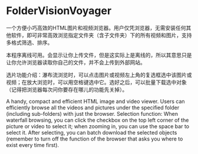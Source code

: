 # FolderVisionVoyager
一个方便小巧高效的HTML图片和视频浏览器。用户仅凭浏览器，无需安装任何其他软件，即可非常高效浏览指定文件夹（含子文件夹）下的所有视频和图片，支持多格式筛选、排序。

本程序离线可用。会显示让你上传文件，但是这实际上是离线的，所以其意思只是让你允许浏览器读取你自己的文件，并不会上传到外部网站。

选片功能介绍：瀑布流浏览时，可以点击图片或视频左上角的复选框选中该图片或视频；在放大浏览时，可以用空格键选中它。选好之后，可以批量下载选中对象（记得把浏览器每次问你要存在哪儿的功能先关掉）。

A handy, compact and efficient HTML image and video viewer. Users can efficiently browse all the videos and pictures under the specified folder (including sub-folders) with just the browser. Selection function: When waterfall browsing, you can click the checkbox on the top left corner of the picture or video to select it; when zooming in, you can use the space bar to select it. After selecting, you can batch download the selected objects (remember to turn off the function of the browser that asks you where to exist every time first).  
